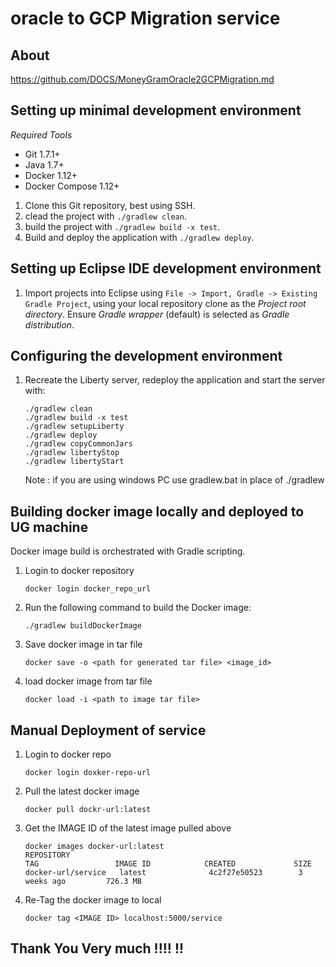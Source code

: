 # oracle to GCP Migration service

## About

https://github.com/DOCS/MoneyGramOracle2GCPMigration.md

## Setting up minimal development environment

*Required Tools*
   * Git 1.7.1+
   * Java 1.7+
   * Docker 1.12+
   * Docker Compose 1.12+

1. Clone this Git repository, best using SSH.
2. clead the project with `./gradlew clean`.
3. build the project with `./gradlew build -x test`.
4. Build and deploy the application with `./gradlew deploy`.

## Setting up Eclipse IDE development environment
1. Import projects into Eclipse using `File -> Import, Gradle -> Existing Gradle Project`,
   using your local repository clone as the _Project root directory_. Ensure
   _Gradle wrapper_ (default) is selected as _Gradle distribution_.

## Configuring the development environment 
1. Recreate the Liberty server, redeploy the application and start the server
   with:
   ```
   ./gradlew clean
   ./gradlew build -x test
   ./gradlew setupLiberty
   ./gradlew deploy
   ./gradlew copyCommonJars
   ./gradlew libertyStop
   ./gradlew libertyStart
   ```
   Note : if you are using windows PC use gradlew.bat in place of ./gradlew
   
## Building docker image locally and deployed to UG machine
Docker image build is orchestrated with Gradle scripting.

1. Login to docker repository 
   ```
   docker login docker_repo_url
   ```
2. Run the following command to build the Docker image:
   ```
   ./gradlew buildDockerImage
   ```
3. Save docker image in tar file
   ```
   docker save -o <path for generated tar file> <image_id>
   ```
4. load docker image from tar file
   ```
   docker load -i <path to image tar file>
   ```
    

## Manual Deployment of service
1. Login to docker repo
   ```
   docker login doxker-repo-url
   ```
2. Pull the latest docker image
   ```
   docker pull dockr-url:latest
   ```
3. Get the IMAGE ID of the latest image pulled above
   ```
   docker images docker-url:latest
   REPOSITORY                                                                    TAG                 IMAGE ID            CREATED             SIZE
   docker-url/service   latest              4c2f27e50523        3 weeks ago         726.3 MB
   ```
4. Re-Tag the docker image to local
   ```
   docker tag <IMAGE ID> localhost:5000/service
   ```
## Thank You Very much !!!! !!

